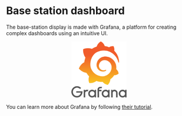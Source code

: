 # Base station dashboard

The base-station display is made with Grafana, a platform for creating
complex dashboards using an intuitive UI.

<p align="center">
    <img src="../../images/grafana-logo.png" width="150px"/>
</p>

You can learn more about Grafana by following
[their tutorial](https://grafana.com/docs/grafana/latest/getting-started/build-first-dashboard/).

